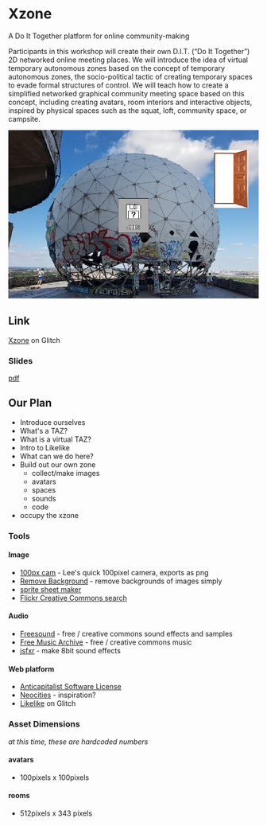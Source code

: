 # Xzone

A Do It Together platform for online community-making 

Participants in this workshop will create their own D.I.T. (“Do It Together”) 2D networked online meeting places. We will introduce the idea of virtual temporary autonomous zones based on the concept of temporary autonomous zones, the socio-political tactic of creating temporary spaces to evade formal structures of control. We will teach how to create a simplified networked graphical community meeting space based on this concept, including creating avatars, room interiors and interactive objects, inspired by physical spaces such as the squat, loft, community space, or campsite.

![Xzone screenshot](xzone.png)

## Link

[Xzone](http://xzone.glitch.me/) on Glitch

### Slides

[pdf](https://raw.githubusercontent.com/lee2sman/lee2sman.github.io/master/projects/xzone/xzone-slides.pdf)

## Our Plan

- Introduce ourselves
- What's a TAZ?
- What is a virtual TAZ?
- Intro to Likelike
- What can we do here?
- Build out our own zone
  - collect/make images
  - avatars
  - spaces
  - sounds
  - code
- occupy the xzone

### Tools

#### Image
- [100px cam](https://leetusman.com/everyday/145/) - Lee's quick 100pixel camera, exports as png
- [Remove Background](https://www.remove.bg/) - remove backgrounds of images simply
- [sprite sheet maker](https://spritesheet.org/)  
- [Flickr Creative Commons search](https://www.flickr.com/search/?text=&license=2%2C3%2C4%2C5%2C6%2C9)

#### Audio
- [Freesound](https://freesound.org/) - free / creative commons sound effects and samples
- [Free Music Archive](https://www.freemusicarchive.org/search) - free / creative commons music
- [jsfxr](https://sfxr.me/) - make 8bit sound effects


#### Web platform

- [Anticapitalist Software License](https://anticapitalist.software/)
- [Neocities](https://neocities.org/browse) - inspiration?
- [Likelike](https://glitch.com/~likelike) on Glitch

### Asset Dimensions

*at this time, these are hardcoded numbers*

#### avatars

- 100pixels x 100pixels

#### rooms

- 512pixels x 343 pixels
